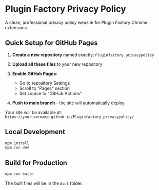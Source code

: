 # Plugin Factory Privacy Policy

A clean, professional privacy policy website for Plugin Factory Chrome extensions.

## Quick Setup for GitHub Pages

1. **Create a new repository** named exactly: `Pluginfactory_privacypolicy`

2. **Upload all these files** to your new repository

3. **Enable GitHub Pages**:
   - Go to repository Settings
   - Scroll to "Pages" section  
   - Set source to "GitHub Actions"

4. **Push to main branch** - the site will automatically deploy

Your site will be available at: `https://yourusername.github.io/Pluginfactory_privacypolicy/`

## Local Development

```bash
npm install
npm run dev
```

## Build for Production

```bash
npm run build
```

The built files will be in the `dist` folder.